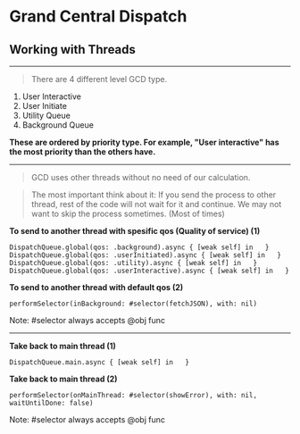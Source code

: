 # Grand Central Dispatch

## Working with Threads

---

> There are 4 different level GCD type.

1. User Interactive
2. User Initiate
3. Utility Queue
4. Background Queue

**These are ordered by priority type. For example, "User interactive" has the most priority than the others have.**

---

> GCD uses other threads without no need of our calculation. 

> The most important think about it: If you send the process to other thread, rest of the code will not wait for it and continue. We may not want to skip the process sometimes. (Most of times)


**To send to another thread with spesific qos (Quality of service) (1)**

    DispatchQueue.global(qos: .background).async { [weak self] in   }
    DispatchQueue.global(qos: .userInitiated).async { [weak self] in   }
    DispatchQueue.global(qos: .utility).async { [weak self] in   }
    DispatchQueue.global(qos: .userInteractive).async { [weak self] in   }
    
    
**To send to another thread with default qos (2)** 

    performSelector(inBackground: #selector(fetchJSON), with: nil)

Note: #selector always accepts @obj func

---

**Take back to main thread (1)**

    DispatchQueue.main.async { [weak self] in   }
 
**Take back to main thread (2)**
 
    performSelector(onMainThread: #selector(showError), with: nil, waitUntilDone: false)
 
 
Note: #selector always accepts @obj func 
